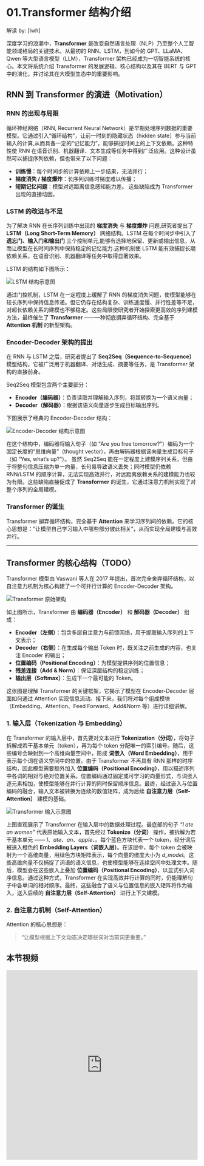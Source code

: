 <!--Copyright © ZOMI 适用于[License](https://github.com/Infrasys-AI/AIInfra)版权许可-->



# 01.Transformer 结构介绍

解读 by: [lwh]

深度学习的浪潮中，**Transformer** 是改变自然语言处理（NLP）乃至整个人工智能领域格局的关键技术。从最初的 RNN、LSTM，到如今的 GPT、LLaMA、Qwen 等大型语言模型（LLM），Transformer 架构已经成为一切智能系统的核心。本文将系统介绍 Transformer 的发展逻辑、核心结构以及其在 BERT 与 GPT 中的演化，并讨论其在大模型生态中的重要影响。


## RNN 到 Transformer 的演进（Motivation）

### RNN 的出现与局限
循环神经网络（RNN, Recurrent Neural Network）是早期处理序列数据的重要模型。它通过引入“循环结构”，让前一时刻的隐藏状态（hidden state）参与当前输入的计算,从而具备一定的“记忆能力”，能够捕捉时间上的上下文依赖。这种特性使 RNN 在语音识别、机器翻译、文本生成等任务中得到广泛应用。这种设计虽然可以捕捉序列依赖，但也带来了以下问题：
- **训练慢**：每个时间步的计算依赖上一步结果，无法并行；
- **梯度消失 / 梯度爆炸**：长序列训练时梯度难以传播；
- **短期记忆问题**：模型对远距离信息感知能力差。
这些缺陷成为 Transformer 出现的直接动因。

### LSTM 的改进与不足

为了解决 RNN 在长序列训练中出现的 **梯度消失** 与 **梯度爆炸** 问题,研究者提出了 **LSTM（Long Short-Term Memory）** 网络结构。LSTM 在每个时间步中引入了 **遗忘门、输入门和输出门** 三个控制单元,能够有选择地保留、更新或输出信息，从而让模型在长时间序列中保持稳定的记忆能力.这种机制使 LSTM 能有效捕捉长期依赖关系，在语音识别、机器翻译等任务中取得显著效果。


LSTM 的结构如下图所示：

![LSTM 结构示意图](images/01Transformer01.png)


通过门控机制，LSTM 在一定程度上缓解了 RNN 的梯度消失问题，使模型能够在较长序列中保持信息传递。但它仍存在结构复杂、训练速度慢、并行性差等不足，对超长依赖关系的建模也不够稳定。这些局限使研究者开始探索更高效的序列建模方法，最终催生了 **Transformer** ——一种彻底摒弃循环结构、完全基于 **Attention 机制** 的新型架构。


### Encoder-Decoder 架构的提出

在 RNN 与 LSTM 之后，研究者提出了 **Seq2Seq（Sequence-to-Sequence）** 模型结构，它被广泛用于机器翻译、对话生成、摘要等任务，是 Transformer 架构的直接前身。

Seq2Seq 模型包含两个主要部分：
- **Encoder（编码器）**：负责读取并理解输入序列，将其转换为一个语义向量；
- **Decoder（解码器）**：根据该语义向量逐步生成目标输出序列。

下图展示了经典的 Encoder-Decoder 结构：

![Encoder-Decoder 结构示意图](images/01Transformer02.png)

在这个结构中，编码器将输入句子（如 “Are you free tomorrow?”）编码为一个固定长度的“思维向量”（thought vector），再由解码器根据该向量生成目标句子（如 “Yes, what’s up?”）。
虽然 Seq2Seq 能在一定程度上建模序列关系，但由于将整句信息压缩为单一向量，长句易导致语义丢失；同时模型仍依赖 RNN/LSTM 的顺序计算，无法实现高效并行，对远距离依赖关系的建模能力也较为有限。这些缺陷直接促成了 **Transformer** 的诞生，它通过注意力机制实现了对整个序列的全局建模。


###  Transformer 的诞生
Transformer 摒弃循环结构，完全基于 **Attention** 来学习序列间的依赖。它的核心思想是：“让模型自己学习输入中哪些部分彼此相关”，从而实现全局建模与高效并行。

---

## Transformer 的核心结构（TODO）
Transformer 模型由 Vaswani 等人在 2017 年提出，首次完全舍弃循环结构，以自注意力机制为核心构建了一个可并行计算的 Encoder-Decoder 架构。

![Transformer 原始架构](images/01Transformer03.png)

如上图所示，Transformer 由 **编码器（Encoder）** 和 **解码器（Decoder）** 组成：

- **Encoder（左侧）**：包含多层自注意力与前馈网络，用于提取输入序列的上下文表示；
- **Decoder（右侧）**：在生成每个输出 Token 时，既关注之前生成的内容，也关注 Encoder 的输出；
- **位置编码（Positional Encoding）**：为模型提供序列的位置信息；
- **残差连接（Add & Norm）**：保证深层结构的稳定训练；
- **输出层（Softmax）**：生成下一个最可能的 Token。

这张图是理解 Transformer 的关键框架，它揭示了模型在 Encoder-Decoder 层面如何通过 Attention 实现信息流动。接下来，我们将对每个组成模块（Embedding、Attention、Feed Forward、Add&Norm 等）进行详细讲解。

### 1. 输入层（Tokenization 与 Embedding）

在 Transformer 的输入层中，首先要对文本进行 **Tokenization（分词）**，将句子拆解成若干基本单元（token），再为每个 token 分配唯一的索引编号。随后，这些编号会映射到一个高维向量空间中，形成 **词嵌入（Word Embedding）**，用于表示每个词在语义空间中的位置。由于 Transformer 不再具有 RNN 那样的时序结构，因此模型需要额外加入 **位置编码（Positional Encoding）**，用以描述序列中各词的相对与绝对位置关系。位置编码通过固定或可学习的向量形式，与词嵌入逐元素相加，使模型能够在并行计算的同时保留顺序信息。最终，经过嵌入与位置编码的融合，输入文本被转换为连续的数值矩阵，成为后续 **自注意力层（Self-Attention）** 建模的基础。


![Transformer 输入示意图](images/01Transformer03.png)

上图直观展示了 Transformer 在输入层中的数据处理过程。最底部的句子 *“I ate an women”* 代表原始输入文本，首先经过 **Tokenize（分词）** 操作，被拆解为若干基本单元 —— *I*、*ate*、*an*、*apple*、*<eos>*。每个蓝色方块代表一个 token，经分词后被送入橙色的 **Embedding Layers（词嵌入层）**。在该层中，每个 token 会被映射为一个高维向量，用绿色方块矩阵表示，每个向量的维度大小为 *d_model*。这些高维向量不仅捕捉了词语的语义信息，也使模型能够在连续空间中处理文本。随后，模型会在这些嵌入上叠加 **位置编码（Positional Encoding）**，以显式引入词序信息。通过这种方式，Transformer 在实现高效并行计算的同时，仍能理解句子中各单词的相对顺序。最终，这些融合了语义与位置信息的嵌入矩阵将作为输入，送入后续的 **自注意力层（Self-Attention）** 进行上下文建模。

### 2. 自注意力机制（Self-Attention）

Attention 的核心思想是：  
> “让模型根据上下文动态决定哪些词对当前词更重要。”


## 本节视频

<html>
<iframe src="https://player.bilibili.com/player.html?isOutside=true&aid=1801208097&bvid=BV1rt421476q&cid=1455010750&p=1&as_wide=1&high_quality=1&danmaku=0&t=30&autoplay=0" width="100%" height="500" scrolling="no" border="0" frameborder="no" framespacing="0" allowfullscreen="true"> </iframe>
</html>
